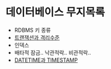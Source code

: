 # 데이터베이스 무지목록

- RDBMS 키 종류
- [트랜잭션과 격리수준](./%ED%8A%B8%EB%9E%9C%EC%9E%AD%EC%85%98.md)
- 인덱스
- 배타적 잠금.. 낙관적락.. 비관적락..
- [DATETIME과 TIMESTAMP](./datetime%EA%B3%BC_timestamp.md)
